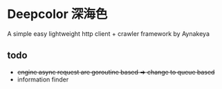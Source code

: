 # Deepcolor 深海色

A simple easy lightweight http client + crawler framework by Aynakeya


## todo

- ~~engine async request are goroutine based => change to queue based~~
- information finder